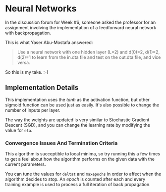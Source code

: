 # Neural Networks

In the discussion forum for Week #6, someone asked the professor for an
assignment involving the implementation of a feedforward neural network with
backpropagation.

This is what Yaser Abu-Mostafa answered:

> Use a neural network with one hidden layer (L=2) and d(0)=2, d(1)=2, d(2)=1
> to learn from the in.dta file and test on the out.dta file, and vice versa.

So this is my take. :-)

## Implementation Details

This implementation uses the _tanh_ as the activation function, but other
sigmoid function can be used just as easily. It's also possible to change the
number of inputs per layer.

The way the weights are updated is very similar to Stochastic Gradient Descent
(SGD), and you can change the learning rate by modifying the value for `eta`.

### Convergence Issues And Termination Criteria

This algorithm is succeptible to local minima, so try running this a few times
to get a feel about how the algorithm performs on the given data with the
current parameters.

You can tune the values for `deltat` and `maxepochs` in order to affect when
the algorithm decides to stop. An _epoch_ is counted after each and every
training example is used to process a full iteration of back propagation.
